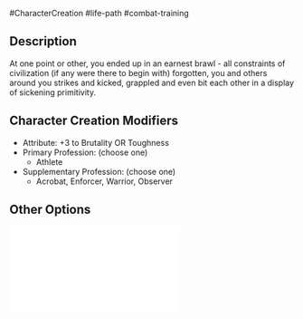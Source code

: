 #CharacterCreation #life-path #combat-training
## Description
At one point or other, you ended up in an earnest brawl - all constraints of civilization (if any were there to begin with) forgotten, you and others around you strikes and kicked, grappled and even bit each other in a display of sickening primitivity.
## Character Creation Modifiers
- Attribute: +3 to Brutality OR Toughness 
- Primary Profession: (choose one)
	- Athlete 
- Supplementary Profession: (choose one)
	- Acrobat, Enforcer, Warrior, Observer
## Other Options
![](</LifePath/CombatTraining/List of Combat Trainings.md>)